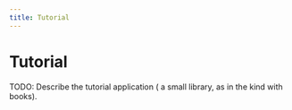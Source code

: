 ```yaml
---
title: Tutorial
---
```


# Tutorial

TODO: Describe the tutorial application ( a small library, as in the kind with books).

